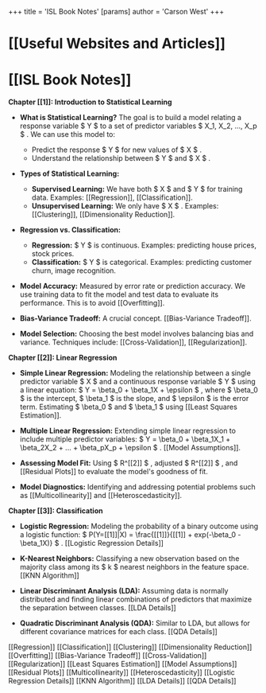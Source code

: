 +++
 title = 'ISL Book Notes'
[params]
	author = 'Carson West'
+++
# [[Useful Websites and Articles]]
# [[ISL Book Notes]]

**Chapter [[1]]: Introduction to Statistical Learning**

* **What is Statistical Learning?**  The goal is to build a model relating a response variable  $ Y $  to a set of predictor variables  $ X_1, X_2, ..., X_p $ .  We can use this model to:
    * Predict the response  $ Y $  for new values of  $ X $ .
    * Understand the relationship between  $ Y $  and  $ X $ .

* **Types of Statistical Learning:**
    * **Supervised Learning:** We have both  $ X $  and  $ Y $  for training data.  Examples: [[Regression]], [[Classification]].
    * **Unsupervised Learning:** We only have  $ X $ . Examples: [[Clustering]], [[Dimensionality Reduction]].

* **Regression vs. Classification:**
    * **Regression:**  $ Y $  is continuous.  Examples: predicting house prices, stock prices.
    * **Classification:**  $ Y $  is categorical. Examples: predicting customer churn, image recognition.

* **Model Accuracy:** Measured by error rate or prediction accuracy.  We use training data to fit the model and test data to evaluate its performance.  This is to avoid [[Overfitting]].

* **Bias-Variance Tradeoff:**  A crucial concept.  [[Bias-Variance Tradeoff]].

* **Model Selection:** Choosing the best model involves balancing bias and variance.  Techniques include: [[Cross-Validation]], [[Regularization]].


**Chapter [[2]]: Linear Regression**

* **Simple Linear Regression:**  Modeling the relationship between a single predictor variable  $ X $  and a continuous response variable  $ Y $  using a linear equation:   $ Y = \beta_0 + \beta_1X + \epsilon $ , where  $ \beta_0 $  is the intercept,  $ \beta_1 $  is the slope, and  $ \epsilon $  is the error term.  Estimating  $ \beta_0 $  and  $ \beta_1 $  using [[Least Squares Estimation]].

* **Multiple Linear Regression:** Extending simple linear regression to include multiple predictor variables:  $ Y = \beta_0 + \beta_1X_1 + \beta_2X_2 + ... + \beta_pX_p + \epsilon $ .  [[Model Assumptions]].

* **Assessing Model Fit:** Using  $ R^[[2]] $ , adjusted  $ R^[[2]] $ , and [[Residual Plots]] to evaluate the model's goodness of fit.

* **Model Diagnostics:** Identifying and addressing potential problems such as [[Multicollinearity]] and [[Heteroscedasticity]].


**Chapter [[3]]:  Classification**

* **Logistic Regression:** Modeling the probability of a binary outcome using a logistic function:  $ P(Y=[[1]]|X) = \frac{[[1]]}{[[1]] + exp(-\beta_0 - \beta_1X)} $ . [[Logistic Regression Details]]

* **K-Nearest Neighbors:** Classifying a new observation based on the majority class among its  $ k $  nearest neighbors in the feature space. [[KNN Algorithm]]

* **Linear Discriminant Analysis (LDA):** Assuming data is normally distributed and finding linear combinations of predictors that maximize the separation between classes. [[LDA Details]]

* **Quadratic Discriminant Analysis (QDA):**  Similar to LDA, but allows for different covariance matrices for each class. [[QDA Details]]


[[Regression]]
[[Classification]]
[[Clustering]]
[[Dimensionality Reduction]]
[[Overfitting]]
[[Bias-Variance Tradeoff]]
[[Cross-Validation]]
[[Regularization]]
[[Least Squares Estimation]]
[[Model Assumptions]]
[[Residual Plots]]
[[Multicollinearity]]
[[Heteroscedasticity]]
[[Logistic Regression Details]]
[[KNN Algorithm]]
[[LDA Details]]
[[QDA Details]]

